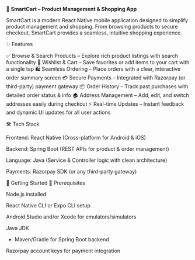 🛒 **SmartCart – Product Management & Shopping App**

SmartCart is a modern React Native mobile application designed to simplify product management and shopping.
From browsing products to secure checkout, SmartCart provides a seamless, intuitive shopping experience.

✨ Features

✅ Browse & Search Products – Explore rich product listings with search functionality
💖 Wishlist & Cart – Save favorites or add items to your cart with a single tap
🛍️ Seamless Ordering – Place orders with a clear, interactive order summary screen
💳 Secure Payments – Integrated with Razorpay (or third-party) payment gateway
📦 Order History – Track past purchases with detailed order status & info
🏠 Address Management – Add, edit, and switch addresses easily during checkout
⚡ Real-time Updates – Instant feedback and dynamic UI updates for all user actions

🛠️ Tech Stack

Frontend: React Native (Cross-platform for Android & iOS)

Backend: Spring Boot (REST APIs for product & order management)

Language: Java (Service & Controller logic with clean architecture)

Payments: Razorpay SDK (or any third-party gateway)

🚀 Getting Started
🔧 Prerequisites

Node.js
 installed

React Native CLI or Expo CLI setup

Android Studio and/or Xcode for emulators/simulators

Java JDK
 + Maven/Gradle for Spring Boot backend

Razorpay account keys for payment integration
